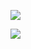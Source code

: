 





















































![](https://github.com/yida-lxw/blog/blob/master/20180716/images/__1531497866_22167.jpg?raw=true)
















![](https://github.com/yida-lxw/blog/blob/master/20180716/images/__1531499702_20289.gif?raw=true)





